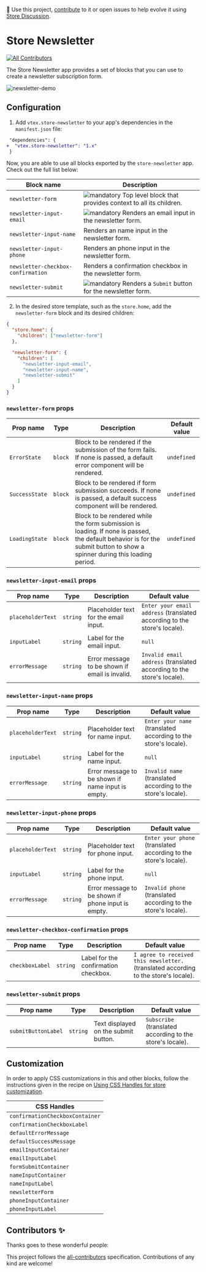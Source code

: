 📢 Use this project, [contribute](https://github.com/vtex-apps/store-newsletter) to it or open issues to help evolve it using [Store Discussion](https://github.com/vtex-apps/store-discussion).

# Store Newsletter

<!-- DOCS-IGNORE:start -->
<!-- ALL-CONTRIBUTORS-BADGE:START - Do not remove or modify this section -->

[![All Contributors](https://img.shields.io/badge/all_contributors-0-orange.svg?style=flat-square)](#contributors-)

<!-- ALL-CONTRIBUTORS-BADGE:END -->
<!-- DOCS-IGNORE:end -->

The Store Newsletter app provides a set of blocks that you can use to create a newsletter subscription form.

![newsletter-demo](https://user-images.githubusercontent.com/27777263/96277790-1c169b80-0fab-11eb-99cb-6b55ea7f5b7f.png)

## Configuration

1. Add `vtex.store-newsletter` to your app's dependencies in the `manifest.json` file:

```diff
 "dependencies": {
+  "vtex.store-newsletter": "1.x"
 }
```

Now, you are able to use all blocks exported by the `store-newsletter` app. Check out the full list below:

| Block name                         | Description                                                                                                          |
| ---------------------------------- | -------------------------------------------------------------------------------------------------------------------- |
| `newsletter-form`                  | ![mandatory](https://img.shields.io/badge/-Mandatory-red) Top level block that provides context to all its children. |
| `newsletter-input-email`           | ![mandatory](https://img.shields.io/badge/-Mandatory-red) Renders an email input in the newsletter form.             |
| `newsletter-input-name`            | Renders an name input in the newsletter form.                                                                        |
| `newsletter-input-phone`           | Renders an phone input in the newsletter form.                                                                       |
| `newsletter-checkbox-confirmation` | Renders a confirmation checkbox in the newsletter form.                                                              |
| `newsletter-submit`                | ![mandatory](https://img.shields.io/badge/-Mandatory-red) Renders a `Submit` button for the newsletter form.         |

2. In the desired store template, such as the `store.home`, add the `newsletter-form` block and its desired children:

```json
{
  "store.home": {
    "children": ["newsletter-form"]
  },

  "newsletter-form": {
    "children": [
      "newsletter-input-email",
      "newsletter-input-name",
      "newsletter-submit"
    ]
  }
}
```

### `newsletter-form` props

| Prop name      | Type    | Description                                                                                                                                                               | Default value |
| -------------- | ------- | ------------------------------------------------------------------------------------------------------------------------------------------------------------------------- | ------------- |
| `ErrorState`   | `block` | Block to be rendered if the submission of the form fails. If none is passed, a default error component will be rendered.                                                  | `undefined`   |
| `SuccessState` | `block` | Block to be rendered if form submission succeeds. If none is passed, a default success component will be rendered.                                                        | `undefined`   |
| `LoadingState` | `block` | Block to be rendered while the form submission is loading. If none is passed, the default behavior is for the submit button to show a spinner during this loading period. | `undefined`   |

### `newsletter-input-email` props

| Prop name         | Type     | Description                                    | Default value                                                            |
| ----------------- | -------- | ---------------------------------------------- | ------------------------------------------------------------------------ |
| `placeholderText` | `string` | Placeholder text for the email input.          | `Enter your email address` (translated according to the store's locale). |
| `inputLabel`      | `string` | Label for the email input.                     | `null`                                                                   |
| `errorMessage`    | `string` | Error message to be shown if email is invalid. | `Invalid email address` (translated according to the store's locale).    |

### `newsletter-input-name` props

| Prop name         | Type     | Description                                       | Default value                                                   |
| ----------------- | -------- | ------------------------------------------------- | --------------------------------------------------------------- |
| `placeholderText` | `string` | Placeholder text for name input.                  | `Enter your name` (translated according to the store's locale). |
| `inputLabel`      | `string` | Label for the name input.                         | `null`                                                          |
| `errorMessage`    | `string` | Error message to be shown if name input is empty. | `Invalid name` (translated according to the store's locale).    |

### `newsletter-input-phone` props

| Prop name         | Type     | Description                                        | Default value                                                    |
| ----------------- | -------- | -------------------------------------------------- | ---------------------------------------------------------------- |
| `placeholderText` | `string` | Placeholder text for phone input.                  | `Enter your phone` (translated according to the store's locale). |
| `inputLabel`      | `string` | Label for the phone input.                         | `null`                                                           |
| `errorMessage`    | `string` | Error message to be shown if phone input is empty. | `Invalid phone` (translated according to the store's locale).    |

### `newsletter-checkbox-confirmation` props

| Prop name       | Type     | Description                          | Default value                                                                        |
| --------------- | -------- | ------------------------------------ | ------------------------------------------------------------------------------------ |
| `checkboxLabel` | `string` | Label for the confirmation checkbox. | `I agree to received this newsletter.` (translated according to the store's locale). |

### `newsletter-submit` props

| Prop name           | Type     | Description                          | Default value                                             |
| ------------------- | -------- | ------------------------------------ | --------------------------------------------------------- |
| `submitButtonLabel` | `string` | Text displayed on the submit button. | `Subscribe` (translated according to the store's locale). |

## Customization

In order to apply CSS customizations in this and other blocks, follow the instructions given in the recipe on [Using CSS Handles for store customization](https://vtex.io/docs/recipes/style/using-css-handles-for-store-customization).

| CSS Handles                     |
| ------------------------------- |
| `confirmationCheckboxContainer` |
| `confirmationCheckboxLabel`     |
| `defaultErrorMessage`           |
| `defaultSuccessMessage`         |
| `emailInputContainer`           |
| `emailInputLabel`               |
| `formSubmitContainer`           |
| `nameInputContainer`            |
| `nameInputLabel`                |
| `newsletterForm`                |
| `phoneInputContainer`           |
| `phoneInputLabel`               |

<!-- DOCS-IGNORE:start -->

## Contributors ✨

Thanks goes to these wonderful people:

<!-- ALL-CONTRIBUTORS-LIST:START - Do not remove or modify this section -->
<!-- prettier-ignore-start -->
<!-- markdownlint-disable -->
<!-- markdownlint-enable -->
<!-- prettier-ignore-end -->

<!-- ALL-CONTRIBUTORS-LIST:END -->

This project follows the [all-contributors](https://github.com/all-contributors/all-contributors) specification. Contributions of any kind are welcome!

<!-- DOCS-IGNORE:end -->

